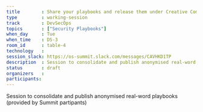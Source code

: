 ```yaml
---
title        : Share your playbooks and release them under Creative Commons
type         : working-session
track        : DevSecOps
topics       : ["Security Playbooks"]
when_day     : Tue
when_time    : DS-3
room_id      : table-4
technology   :
session_slack: https://os-summit.slack.com/messages/CAVHKD1TP
description  : Session to consolidate and publish anonymised real-word playbooks
status       : draft
organizers   :
participants:
---
```


Session to consolidate and publish anonymised real-word playbooks (provided by Summit partipants)

